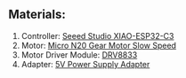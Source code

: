## Materials:
1. Controller: [Seeed Studio XIAO-ESP32-C3](https://www.amazon.com/dp/B0B94JZ2YF?ref=ppx_yo2ov_dt_b_product_details&th=1)
2. Motor: [Micro N20 Gear Motor Slow Speed](https://www.amazon.com/dp/B09DG3GCGK?psc=1&ref=ppx_yo2ov_dt_b_product_details)
3. Motor Driver Module: [DRV8833](https://www.amazon.com/dp/B07S4FVY9M?ref=ppx_yo2ov_dt_b_product_details&th=1)
4. Adapter: [5V Power Supply Adapter](https://www.amazon.com/dp/B08Z7GNDKT?ref=ppx_yo2ov_dt_b_product_details&th=1)

